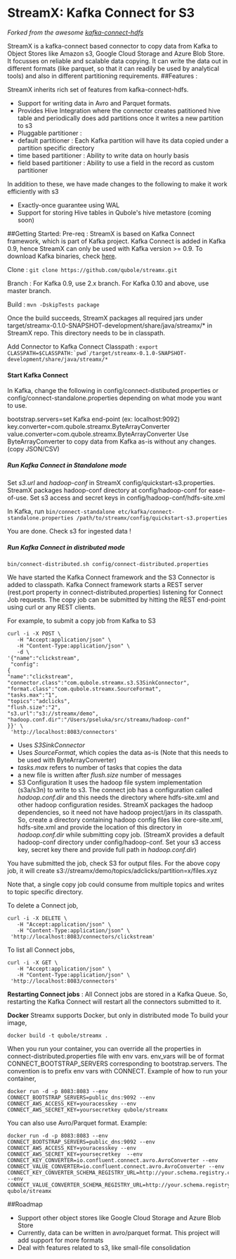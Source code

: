 # StreamX: Kafka Connect for S3

_Forked from the awesome [kafka-connect-hdfs](https://github.com/confluentinc/kafka-connect-hdfs)_

StreamX is a kafka-connect based connector to copy data from Kafka to Object Stores like Amazon s3, Google Cloud Storage and Azure Blob Store. It focusses on reliable and scalable data copying. It can write the data out in different formats (like parquet, so that it can readily be used by analytical tools) and also in different partitioning requirements.
##Features :

StreamX inherits rich set of features from kafka-connect-hdfs. 
 - Support for writing data in Avro and Parquet formats.
 - Provides Hive Integration where the connector creates patitioned hive table and periodically does add partitions once it writes a new partition to s3
 - Pluggable partitioner : 
  - default partitioner : Each Kafka partition will have its data copied under a partition specific directory
  - time based partitioner : Ability to write data on hourly basis
  - field based partitioner : Ability to use a field in the record as custom partitioner
  
In addition to these, we have made changes to the following to make it work efficiently with s3
 - Exactly-once guarantee using WAL
 - Support for storing Hive tables in Qubole's hive metastore (coming soon)
 
##Getting Started:
Pre-req : StreamX is based on Kafka Connect framework, which is part of Kafka project. Kafka Connect is added in Kafka 0.9, hence StreamX can only be used with Kafka version >= 0.9. To download Kafka binaries, check [here](http://kafka.apache.org/downloads.html).

Clone : `git clone https://github.com/qubole/streamx.git`

Branch : For Kafka 0.9, use 2.x branch. For Kafka 0.10 and above, use master branch.

Build : `mvn -DskipTests package`

Once the build succeeds, StreamX packages all required jars under target/streamx-0.1.0-SNAPSHOT-development/share/java/streamx/* in StreamX repo. This directory needs to be in classpath.

Add Connector to Kafka Connect Classpath : 
```export CLASSPATH=$CLASSPATH:`pwd`/target/streamx-0.1.0-SNAPSHOT-development/share/java/streamx/*```


#### Start Kafka Connect

In Kafka, change the following in config/connect-distibuted.properties or config/connect-standalone.properties depending on what mode you want to use.

bootstrap.servers=set Kafka end-point (ex: localhost:9092)
key.converter=com.qubole.streamx.ByteArrayConverter
value.converter=com.qubole.streamx.ByteArrayConverter
Use ByteArrayConverter to copy data from Kafka as-is without any changes. (copy JSON/CSV)

##### Run Kafka Connect in Standalone mode
Set *s3.url* and *hadoop-conf* in StreamX config/quickstart-s3.properties. StreamX packages hadoop-conf directory at config/hadoop-conf for ease-of-use. Set s3 access and secret keys in config/hadoop-conf/hdfs-site.xml

In Kafka, run
`bin/connect-standalone etc/kafka/connect-standalone.properties /path/to/streamx/config/quickstart-s3.properties`

You are done. Check s3 for ingested data !

##### Run Kafka Connect in distributed mode
`bin/connect-distributed.sh config/connect-distributed.properties`

We have started the Kafka Connect framework and the S3 Connector is added to classpath. Kafka Connect framework starts a REST server (rest.port property in connect-distributed.properties) listening for Connect Job requests. The copy job can be submitted by hitting the REST end-point using curl or any REST clients.

For example, to submit a copy job from Kafka to S3

```
curl -i -X POST \
   -H "Accept:application/json" \
   -H "Content-Type:application/json" \
   -d \
'{"name":"clickstream",
 "config":
{
"name":"clickstream",
"connector.class":"com.qubole.streamx.s3.S3SinkConnector",
"format.class":"com.qubole.streamx.SourceFormat",
"tasks.max":"1",
"topics":"adclicks",
"flush.size":"2",
"s3.url":"s3://streamx/demo",
"hadoop.conf.dir":"/Users/pseluka/src/streamx/hadoop-conf"
}}' \
 'http://localhost:8083/connectors'
```

- Uses *S3SinkConnector*
- Uses *SourceFormat*, which copies the data as-is (Note that this needs to be used with ByteArrayConverter)
- *tasks.max* refers to number of tasks that copies the data
- a new file is written after *flush.size* number of messages
- S3 Configuration
It uses the hadoop file system implementation (s3a/s3n) to write to s3. The connect job has a configuration called *hadoop.conf.dir* and this needs the directory where hdfs-site.xml and other hadoop configuration resides. StreamX packages the hadoop dependencies, so it need not have hadoop project/jars in its classpath. So, create a directory containing hadoop config files like core-site.xml, hdfs-site.xml and provide the location of this directory in *hadoop.conf.dir* while submitting copy job. (StreamX provides a default hadoop-conf directory under config/hadoop-conf. Set your s3 access key, secret key there and provide full path in *hadoop.conf.dir*)

You have submitted the job, check S3 for output files. For the above copy job, it will create
s3://streamx/demo/topics/adclicks/partition=x/files.xyz

Note that, a single copy job could consume from multiple topics and writes to topic specific directory.

To delete a Connect job,
```
curl -i -X DELETE \
   -H "Accept:application/json" \
   -H "Content-Type:application/json" \
 'http://localhost:8083/connectors/clickstream'
```

To list all Connect jobs,
```
curl -i -X GET \
   -H "Accept:application/json" \
   -H "Content-Type:application/json" \
 'http://localhost:8083/connectors'
```

**Restarting Connect jobs** : All Connect jobs are stored in a Kafka Queue. So, restarting the Kafka Connect will restart all the connectors submitted to it.

**Docker**
Streamx supports Docker, but only in distributed mode
To build your image,
```
docker build -t qubole/streamx .
```
When you run your container, you can override all the properties in connect-distributed.properties file with env vars. env_vars will be of format CONNECT_BOOTSTRAP_SERVERS corresponding to bootstrap.servers. The convention is to prefix env vars with CONNECT.
Example of how to run your container,
```
docker run -d -p 8083:8083 --env CONNECT_BOOTSTRAP_SERVERS=public_dns:9092 --env CONNECT_AWS_ACCESS_KEY=youracesskey --env CONNECT_AWS_SECRET_KEY=yoursecretkey qubole/streamx
```
You can also use Avro/Parquet format. Example:
```
docker run -d -p 8083:8083 --env CONNECT_BOOTSTRAP_SERVERS=public_dns:9092 --env CONNECT_AWS_ACCESS_KEY=youracesskey --env CONNECT_AWS_SECRET_KEY=yoursecretkey  --env CONNECT_KEY_CONVERTER=io.confluent.connect.avro.AvroConverter --env CONNECT_VALUE_CONVERTER=io.confluent.connect.avro.AvroConverter --env CONNECT_KEY_CONVERTER_SCHEMA_REGISTRY_URL=http://your.schema.registry.com:8081 --env CONNECT_VALUE_CONVERTER_SCHEMA_REGISTRY_URL=http://your.schema.registry.com:8081 qubole/streamx

```

##Roadmap
- Support other object stores like Google Cloud Storage and Azure Blob Store
- Currently, data can be written in avro/parquet format. This project will add support for more formats
- Deal with features related to s3, like small-file consolidation
